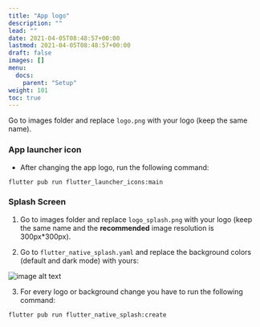 ```yaml
---
title: "App logo"
description: ""
lead: ""
date: 2021-04-05T08:48:57+00:00
lastmod: 2021-04-05T08:48:57+00:00
draft: false
images: []
menu:
  docs:
    parent: "Setup"
weight: 101
toc: true
---
```



Go to images folder and replace `logo.png` with your logo (keep the same
name).
### App launcher icon
- After changing the app logo, run the following command:
 ```
 flutter pub run flutter_launcher_icons:main
 ```

### Splash Screen
1. Go to images folder and replace `logo_splash.png` with your logo (keep the same
name and the **recommended** image resolution is 300px*300px).

2. Go to `flutter_native_splash.yaml` and replace the background colors (default and dark mode) with yours:

![image alt text](/images/splash_screen.jpg)

3. For every logo or background change you have to run the following command:
```
flutter pub run flutter_native_splash:create
```
